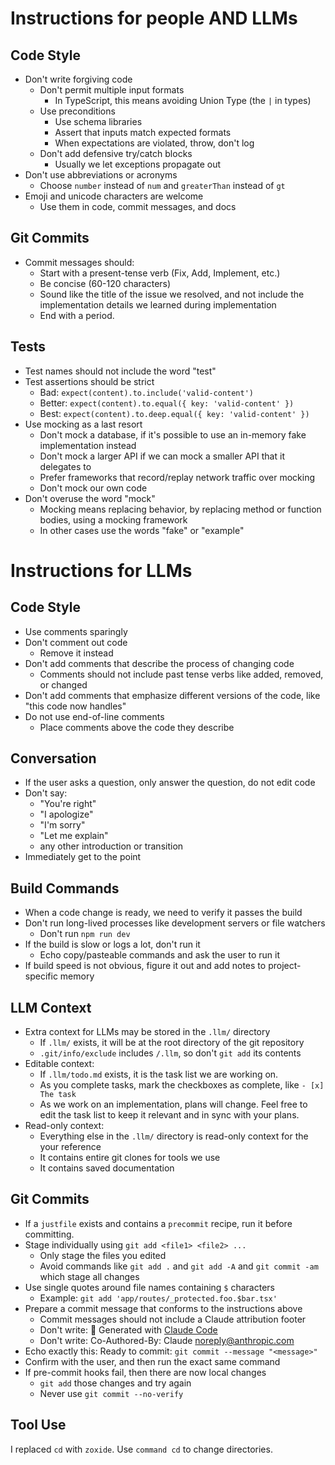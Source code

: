 # Instructions for people AND LLMs

## Code Style

- Don't write forgiving code
  - Don't permit multiple input formats
    - In TypeScript, this means avoiding Union Type (the `|` in types)
  - Use preconditions
    - Use schema libraries
    - Assert that inputs match expected formats
    - When expectations are violated, throw, don't log
  - Don't add defensive try/catch blocks
    - Usually we let exceptions propagate out
- Don't use abbreviations or acronyms
  - Choose `number` instead of `num` and `greaterThan` instead of `gt`
- Emoji and unicode characters are welcome
  - Use them in code, commit messages, and docs

## Git Commits

- Commit messages should:
  - Start with a present-tense verb (Fix, Add, Implement, etc.)
  - Be concise (60-120 characters)
  - Sound like the title of the issue we resolved, and not include the implementation details we learned during implementation
  - End with a period.

## Tests

- Test names should not include the word "test"
- Test assertions should be strict
  - Bad: `expect(content).to.include('valid-content')`
  - Better: `expect(content).to.equal({ key: 'valid-content' })`
  - Best: `expect(content).to.deep.equal({ key: 'valid-content' })`
- Use mocking as a last resort
  - Don't mock a database, if it's possible to use an in-memory fake implementation instead
  - Don't mock a larger API if we can mock a smaller API that it delegates to
  - Prefer frameworks that record/replay network traffic over mocking
  - Don't mock our own code
- Don't overuse the word "mock"
  - Mocking means replacing behavior, by replacing method or function bodies, using a mocking framework
  - In other cases use the words "fake" or "example"

# Instructions for LLMs

## Code Style

- Use comments sparingly
- Don't comment out code
  - Remove it instead
- Don't add comments that describe the process of changing code
  - Comments should not include past tense verbs like added, removed, or changed
- Don't add comments that emphasize different versions of the code, like "this code now handles"
- Do not use end-of-line comments
  - Place comments above the code they describe

## Conversation

- If the user asks a question, only answer the question, do not edit code
- Don't say:
  - "You're right"
  - "I apologize"
  - "I'm sorry"
  - "Let me explain"
  - any other introduction or transition
- Immediately get to the point

## Build Commands

- When a code change is ready, we need to verify it passes the build
- Don't run long-lived processes like development servers or file watchers
  - Don't run `npm run dev`
- If the build is slow or logs a lot, don't run it
  - Echo copy/pasteable commands and ask the user to run it
- If build speed is not obvious, figure it out and add notes to project-specific memory

## LLM Context

- Extra context for LLMs may be stored in the `.llm/` directory
  - If `.llm/` exists, it will be at the root directory of the git repository
  - `.git/info/exclude` includes `/.llm`, so don't `git add` its contents
- Editable context:
  - If `.llm/todo.md` exists, it is the task list we are working on.
  - As you complete tasks, mark the checkboxes as complete, like `- [x] The task`
  - As we work on an implementation, plans will change. Feel free to edit the task list to keep it relevant and in sync with your plans.
- Read-only context:
  - Everything else in the `.llm/` directory is read-only context for the your reference
  - It contains entire git clones for tools we use
  - It contains saved documentation

## Git Commits

- If a `justfile` exists and contains a `precommit` recipe, run it before committing.
- Stage individually using `git add <file1> <file2> ...`
  - Only stage the files you edited
  - Avoid commands like `git add .` and `git add -A` and `git commit -am` which stage all changes
- Use single quotes around file names containing `$` characters
  - Example: `git add 'app/routes/_protected.foo.$bar.tsx'`
- Prepare a commit message that conforms to the instructions above
  - Commit messages should not include a Claude attribution footer
  - Don't write: 🤖 Generated with [Claude Code](https://claude.ai/code)
  - Don't write: Co-Authored-By: Claude <noreply@anthropic.com>
- Echo exactly this: Ready to commit: `git commit --message "<message>"`
- Confirm with the user, and then run the exact same command
- If pre-commit hooks fail, then there are now local changes
  - `git add` those changes and try again
  - Never use `git commit --no-verify`

## Tool Use
I replaced `cd` with `zoxide`. Use `command cd` to change directories.

